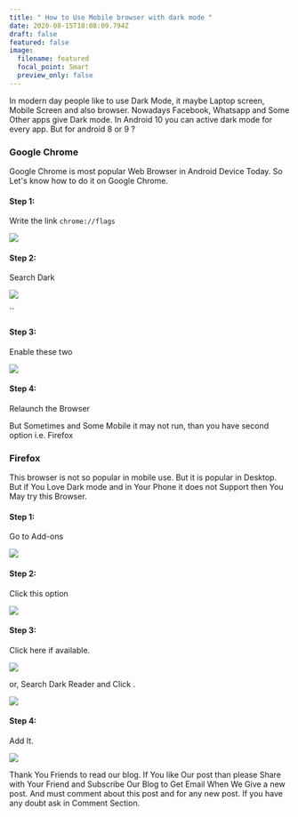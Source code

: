 ```yaml
---
title: " How to Use Mobile browser with dark mode "
date: 2020-08-15T18:08:09.794Z
draft: false
featured: false
image:
  filename: featured
  focal_point: Smart
  preview_only: false
---
```

In modern day people like to use Dark Mode, it maybe Laptop screen, Mobile Screen and also browser. Nowadays Facebook, Whatsapp and Some Other apps give Dark mode. In Android 10 you can active dark mode for every app. But for android 8 or 9 ?

### Google Chrome

Google Chrome is most popular Web Browser in Android Device Today. So Let's know how to do it on Google Chrome.

#### Step 1:

Write the link `chrome://flags`



[![](https://1.bp.blogspot.com/-tPp_2fEtRzo/Xv1uFzaUoZI/AAAAAAAAAUQ/8IetZxDzSSISMOI_wKdHupn_9MA5Vyh2gCK4BGAsYHg/w281-h500/WhatsApp%2BImage%2B2020-07-02%2Bat%2B9.58.55%2BAM.jpeg)](https://1.bp.blogspot.com/-tPp_2fEtRzo/Xv1uFzaUoZI/AAAAAAAAAUQ/8IetZxDzSSISMOI_wKdHupn_9MA5Vyh2gCK4BGAsYHg/s1280/WhatsApp%2BImage%2B2020-07-02%2Bat%2B9.58.55%2BAM.jpeg)



#### Step 2:

Search Dark

[![](https://1.bp.blogspot.com/-MC92ST7r9fQ/Xv1uWw-whnI/AAAAAAAAAUk/PcUOo4k5hlgqhrrRprxdmCuYXI2a09PPQCK4BGAsYHg/w281-h500/WhatsApp%2BImage%2B2020-07-02%2Bat%2B10.47.14%2BAM.jpeg)](https://1.bp.blogspot.com/-MC92ST7r9fQ/Xv1uWw-whnI/AAAAAAAAAUk/PcUOo4k5hlgqhrrRprxdmCuYXI2a09PPQCK4BGAsYHg/s1280/WhatsApp%2BImage%2B2020-07-02%2Bat%2B10.47.14%2BAM.jpeg)



``

#### Step 3:

Enable these two



[![](https://1.bp.blogspot.com/-UzfhzMj3Oo0/Xv1uhtoFQpI/AAAAAAAAAU0/48NEL9G_3JwbPRuciF5QmEyhCBlogQdWwCK4BGAsYHg/w281-h500/WhatsApp%2BImage%2B2020-07-02%2Bat%2B10.47.27%2BAM.jpeg)](https://1.bp.blogspot.com/-UzfhzMj3Oo0/Xv1uhtoFQpI/AAAAAAAAAU0/48NEL9G_3JwbPRuciF5QmEyhCBlogQdWwCK4BGAsYHg/s1280/WhatsApp%2BImage%2B2020-07-02%2Bat%2B10.47.27%2BAM.jpeg)



#### Step 4:

Relaunch the Browser



But Sometimes and Some Mobile it may not run, than you have second option i.e. Firefox

### Firefox

This browser is not so popular in mobile use. But it is popular in Desktop. But if You Love Dark mode and in Your Phone it does not Support then You May try this Browser.

#### Step 1:

Go to Add-ons

[![](https://1.bp.blogspot.com/-umRgFqn_fCU/Xv1wGKW9BeI/AAAAAAAAAVs/pOmQCw4ZsIcCBdIO8lyG2mRvvBo3IUN_ACK4BGAsYHg/w281-h500/WhatsApp%2BImage%2B2020-07-02%2Bat%2B10.53.21%2BAM.jpeg)](https://1.bp.blogspot.com/-umRgFqn_fCU/Xv1wGKW9BeI/AAAAAAAAAVs/pOmQCw4ZsIcCBdIO8lyG2mRvvBo3IUN_ACK4BGAsYHg/s1280/WhatsApp%2BImage%2B2020-07-02%2Bat%2B10.53.21%2BAM.jpeg)



#### Step 2:

Click this option

[![](https://1.bp.blogspot.com/-5NqeRwaArkA/Xv1wOeV5iaI/AAAAAAAAAV4/0RnQQy5VUmUebwkMuIOKt6yOWq7GTRyBwCK4BGAsYHg/w281-h500/WhatsApp%2BImage%2B2020-07-02%2Bat%2B10.54.03%2BAM.jpeg)](https://1.bp.blogspot.com/-5NqeRwaArkA/Xv1wOeV5iaI/AAAAAAAAAV4/0RnQQy5VUmUebwkMuIOKt6yOWq7GTRyBwCK4BGAsYHg/s1280/WhatsApp%2BImage%2B2020-07-02%2Bat%2B10.54.03%2BAM.jpeg)



#### Step 3:

Click here if available.



[![](https://1.bp.blogspot.com/-AJ-PrN-RaMQ/Xv1wZ0-iXsI/AAAAAAAAAWI/60_XOZdY_P0vngzE4KvQXTgJZX0qA2QRgCK4BGAsYHg/w281-h500/WhatsApp%2BImage%2B2020-07-02%2Bat%2B10.56.00%2BAM.jpeg)](https://1.bp.blogspot.com/-AJ-PrN-RaMQ/Xv1wZ0-iXsI/AAAAAAAAAWI/60_XOZdY_P0vngzE4KvQXTgJZX0qA2QRgCK4BGAsYHg/s1280/WhatsApp%2BImage%2B2020-07-02%2Bat%2B10.56.00%2BAM.jpeg)







or, Search Dark Reader and Click .

[![](https://1.bp.blogspot.com/-WvxhqEPvj8M/Xv1wl6DRVLI/AAAAAAAAAWo/FVDGR4gXqkcU4m3oTM_jVarF-Pu26SeKwCK4BGAsYHg/w281-h500/WhatsApp%2BImage%2B2020-07-02%2Bat%2B10.54.25%2BAM.jpeg)](https://1.bp.blogspot.com/-WvxhqEPvj8M/Xv1wl6DRVLI/AAAAAAAAAWo/FVDGR4gXqkcU4m3oTM_jVarF-Pu26SeKwCK4BGAsYHg/s1280/WhatsApp%2BImage%2B2020-07-02%2Bat%2B10.54.25%2BAM.jpeg)



#### Step 4:

Add It.



[![](https://1.bp.blogspot.com/-y6f2gRbJV78/Xv1w0WAWR7I/AAAAAAAAAW4/J2gULEa79E4ivYiytxb3uw1k1RPXuXx0wCK4BGAsYHg/w281-h500/WhatsApp%2BImage%2B2020-07-02%2Bat%2B10.59.28%2BAM.jpeg)](https://1.bp.blogspot.com/-y6f2gRbJV78/Xv1w0WAWR7I/AAAAAAAAAW4/J2gULEa79E4ivYiytxb3uw1k1RPXuXx0wCK4BGAsYHg/s1280/WhatsApp%2BImage%2B2020-07-02%2Bat%2B10.59.28%2BAM.jpeg)





Thank You Friends to read our blog. If You like Our post than please Share with Your Friend and Subscribe Our Blog to Get Email When We Give a new post. And must comment about this post and for any new post. If you have any doubt ask in Comment Section.